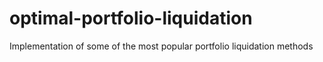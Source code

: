 # optimal-portfolio-liquidation
Implementation of some of the most popular portfolio liquidation methods
